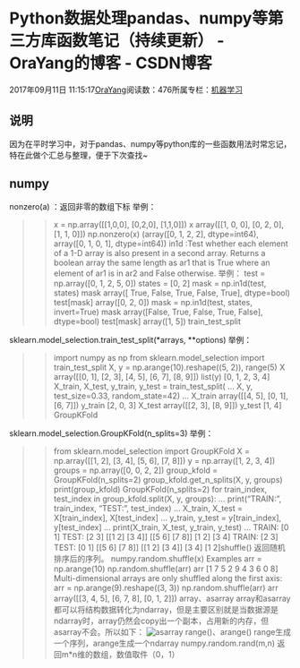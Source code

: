 
# Python数据处理pandas、numpy等第三方库函数笔记（持续更新） - OraYang的博客 - CSDN博客

2017年09月11日 11:15:17[OraYang](https://me.csdn.net/u010665216)阅读数：476所属专栏：[机器学习](https://blog.csdn.net/column/details/16605.html)



## 说明
因为在平时学习中，对于pandas、numpy等python库的一些函数用法时常忘记，特在此做个汇总与整理，便于下次查找~
## numpy
nonzero(a)
：返回非零的数组下标
举例：
>>x = np.array([[1,0,0], [0,2,0], [1,1,0]])
>>x
array([[1, 0, 0],
[0, 2, 0],
[1, 1, 0]])
>>np.nonzero(x)
(array([0, 1, 2, 2], dtype=int64), array([0, 1, 0, 1], dtype=int64))
in1d
:Test whether each element of a 1-D array is also present in a second array.
Returns a boolean array the same length as ar1 that is True where an element of ar1 is in ar2 and False otherwise.
举例：
>> test = np.array([0, 1, 2, 5, 0])
>> states = [0, 2]
>> mask = np.in1d(test, states)
>> mask
array([ True, False,  True, False,  True], dtype=bool)
>> test[mask]
array([0, 2, 0])
>> mask = np.in1d(test, states, invert=True)
>> mask
array([False,  True, False,  True, False], dtype=bool)
>> test[mask]
array([1, 5])
train_test_split

sklearn.model_selection.train_test_split(*arrays, **options)
举例：

>> import numpy as np
>> from sklearn.model_selection import train_test_split
>> X, y = np.arange(10).reshape((5, 2)), range(5)
>> X
array([[0, 1],
[2, 3],
[4, 5],
[6, 7],
[8, 9]])
>> list(y)
[0, 1, 2, 3, 4]
>> X_train, X_test, y_train, y_test = train_test_split(
…     X, y, test_size=0.33, random_state=42)
…
>> X_train
array([[4, 5],
[0, 1],
[6, 7]])
>> y_train
[2, 0, 3]
>> X_test
array([[2, 3],
[8, 9]])
>> y_test
[1, 4]
GroupKFold

sklearn.model_selection.GroupKFold(n_splits=3)
举例：

>> from sklearn.model_selection import GroupKFold
>> X = np.array([[1, 2], [3, 4], [5, 6], [7, 8]])
>> y = np.array([1, 2, 3, 4])
>> groups = np.array([0, 0, 2, 2])
>> group_kfold = GroupKFold(n_splits=2)
>> group_kfold.get_n_splits(X, y, groups)
>> print(group_kfold)
GroupKFold(n_splits=2)
>> for train_index, test_index in group_kfold.split(X, y, groups):
…     print(“TRAIN:”, train_index, “TEST:”, test_index)
…     X_train, X_test = X[train_index], X[test_index]
…     y_train, y_test = y[train_index], y[test_index]
…     print(X_train, X_test, y_train, y_test)
…
TRAIN: [0 1] TEST: [2 3]
[[1 2]
[3 4]] [[5 6]
[7 8]] [1 2] [3 4]
TRAIN: [2 3] TEST: [0 1]
[[5 6]
[7 8]] [[1 2]
[3 4]] [3 4] [1 2]shuffle()
返回随机排序后的序列。
numpy.random.shuffle(x)
Examples
>> arr = np.arange(10)
>> np.random.shuffle(arr)
>> arr
[1 7 5 2 9 4 3 6 0 8]
Multi-dimensional arrays are only shuffled along the first axis:
>> arr = np.arange(9).reshape((3, 3))
>> np.random.shuffle(arr)
>> arr
array([[3, 4, 5],
[6, 7, 8],
[0, 1, 2]])
array、asarray
array和asarray都可以将结构数据转化为ndarray，但是主要区别就是当数据源是ndarray时，array仍然会copy出一个副本，占用新的内存，但asarray不会。所以如下：
![asarray](https://img-blog.csdn.net/20171013142329535?watermark/2/text/aHR0cDovL2Jsb2cuY3Nkbi5uZXQvdTAxMDY2NTIxNg==/font/5a6L5L2T/fontsize/400/fill/I0JBQkFCMA==/dissolve/70/gravity/SouthEast)
range()、arange()
range生成一个序列，arange生成一个ndarray
numpy.random.rand(m,n)
返回m*n维的数组，数值取件（0，1）


